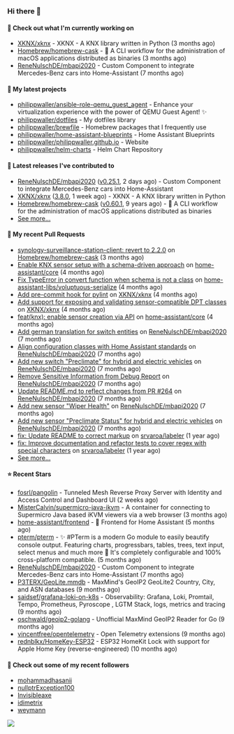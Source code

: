 ### Hi there 👋

#### 👷 Check out what I'm currently working on

- [XKNX/xknx](https://github.com/XKNX/xknx) - XKNX - A KNX library written in Python (3 months ago)
- [Homebrew/homebrew-cask](https://github.com/Homebrew/homebrew-cask) - 🍻 A CLI workflow for the administration of macOS applications distributed as binaries (3 months ago)
- [ReneNulschDE/mbapi2020](https://github.com/ReneNulschDE/mbapi2020) - Custom Component to integrate Mercedes-Benz cars into Home-Assistant (7 months ago)

#### 🌱 My latest projects

- [philippwaller/ansible-role-qemu_guest_agent](https://github.com/philippwaller/ansible-role-qemu_guest_agent) - Enhance your virtualization experience with the power of QEMU Guest Agent! ✨
- [philippwaller/dotfiles](https://github.com/philippwaller/dotfiles) - My dotfiles library
- [philippwaller/brewfile](https://github.com/philippwaller/brewfile) - Homebrew packages that I frequently use
- [philippwaller/home-assistant-blueprints](https://github.com/philippwaller/home-assistant-blueprints) - Home Assistant Blueprints
- [philippwaller/philippwaller.github.io](https://github.com/philippwaller/philippwaller.github.io) - Website
- [philippwaller/helm-charts](https://github.com/philippwaller/helm-charts) - Helm Chart Repository

#### 🔭 Latest releases I've contributed to

- [ReneNulschDE/mbapi2020](https://github.com/ReneNulschDE/mbapi2020) ([v0.25.1](https://github.com/ReneNulschDE/mbapi2020/releases/tag/v0.25.1), 2 days ago) - Custom Component to integrate Mercedes-Benz cars into Home-Assistant
- [XKNX/xknx](https://github.com/XKNX/xknx) ([3.8.0](https://github.com/XKNX/xknx/releases/tag/3.8.0), 1 week ago) - XKNX - A KNX library written in Python
- [Homebrew/homebrew-cask](https://github.com/Homebrew/homebrew-cask) ([v0.60.1](https://github.com/Homebrew/homebrew-cask/releases/tag/v0.60.1), 9 years ago) - 🍻 A CLI workflow for the administration of macOS applications distributed as binaries
- [See more...](https://github.com/philippwaller/philippwaller/blob/main/releases.md)

#### 🔨 My recent Pull Requests

- [synology-surveillance-station-client: revert to 2.2.0](https://github.com/Homebrew/homebrew-cask/pull/199678) on [Homebrew/homebrew-cask](https://github.com/Homebrew/homebrew-cask) (3 months ago)
- [Enable KNX sensor setup with a schema-driven approach](https://github.com/home-assistant/core/pull/136293) on [home-assistant/core](https://github.com/home-assistant/core) (4 months ago)
- [Fix TypeError in convert function when schema is not a class](https://github.com/home-assistant-libs/voluptuous-serialize/pull/140) on [home-assistant-libs/voluptuous-serialize](https://github.com/home-assistant-libs/voluptuous-serialize) (4 months ago)
- [Add pre-commit hook for pylint](https://github.com/XKNX/xknx/pull/1630) on [XKNX/xknx](https://github.com/XKNX/xknx) (4 months ago)
- [Add support for exposing and validating sensor-compatible DPT classes](https://github.com/XKNX/xknx/pull/1629) on [XKNX/xknx](https://github.com/XKNX/xknx) (4 months ago)
- [feat(knx): enable sensor creation via API](https://github.com/home-assistant/core/pull/133979) on [home-assistant/core](https://github.com/home-assistant/core) (4 months ago)
- [Add german translation for switch entities](https://github.com/ReneNulschDE/mbapi2020/pull/272) on [ReneNulschDE/mbapi2020](https://github.com/ReneNulschDE/mbapi2020) (7 months ago)
- [Align configuration classes with Home Assistant standards](https://github.com/ReneNulschDE/mbapi2020/pull/270) on [ReneNulschDE/mbapi2020](https://github.com/ReneNulschDE/mbapi2020) (7 months ago)
- [Add new switch &#34;Preclimate&#34; for hybrid and electric vehicles](https://github.com/ReneNulschDE/mbapi2020/pull/269) on [ReneNulschDE/mbapi2020](https://github.com/ReneNulschDE/mbapi2020) (7 months ago)
- [Remove Sensitive Information from Debug Report](https://github.com/ReneNulschDE/mbapi2020/pull/268) on [ReneNulschDE/mbapi2020](https://github.com/ReneNulschDE/mbapi2020) (7 months ago)
- [Update README.md to reflect changes from PR #264](https://github.com/ReneNulschDE/mbapi2020/pull/267) on [ReneNulschDE/mbapi2020](https://github.com/ReneNulschDE/mbapi2020) (7 months ago)
- [Add new sensor &#34;Wiper Health&#34;](https://github.com/ReneNulschDE/mbapi2020/pull/265) on [ReneNulschDE/mbapi2020](https://github.com/ReneNulschDE/mbapi2020) (7 months ago)
- [Add new sensor &#34;Preclimate Status&#34; for hybrid and electric vehicles](https://github.com/ReneNulschDE/mbapi2020/pull/264) on [ReneNulschDE/mbapi2020](https://github.com/ReneNulschDE/mbapi2020) (7 months ago)
- [fix: Update README to correct markup](https://github.com/srvaroa/labeler/pull/130) on [srvaroa/labeler](https://github.com/srvaroa/labeler) (1 year ago)
- [fix: Improve documentation and refactor tests to cover regex with special characters](https://github.com/srvaroa/labeler/pull/129) on [srvaroa/labeler](https://github.com/srvaroa/labeler) (1 year ago)
- [See more...](https://github.com/philippwaller/philippwaller/blob/main/pull-requests.md)

#### ⭐ Recent Stars

- [fosrl/pangolin](https://github.com/fosrl/pangolin) - Tunneled Mesh Reverse Proxy Server with Identity and Access Control and Dashboard UI (2 weeks ago)
- [MisterCalvin/supermicro-java-ikvm](https://github.com/MisterCalvin/supermicro-java-ikvm) - A container for connecting to Supermicro Java based iKVM viewers via a web browser (3 months ago)
- [home-assistant/frontend](https://github.com/home-assistant/frontend) - :lollipop: Frontend for Home Assistant (5 months ago)
- [pterm/pterm](https://github.com/pterm/pterm) - ✨ #PTerm is a modern Go module to easily beautify console output. Featuring charts, progressbars, tables, trees, text input, select menus and much more 🚀 It&#39;s completely configurable and 100% cross-platform compatible. (5 months ago)
- [ReneNulschDE/mbapi2020](https://github.com/ReneNulschDE/mbapi2020) - Custom Component to integrate Mercedes-Benz cars into Home-Assistant (7 months ago)
- [P3TERX/GeoLite.mmdb](https://github.com/P3TERX/GeoLite.mmdb) - MaxMind&#39;s GeoIP2 GeoLite2 Country, City, and ASN databases (9 months ago)
- [saidsef/grafana-loki-on-k8s](https://github.com/saidsef/grafana-loki-on-k8s) - Observability: Grafana, Loki, Promtail, Tempo, Prometheus, Pyroscope , LGTM Stack, logs, metrics and tracing (9 months ago)
- [oschwald/geoip2-golang](https://github.com/oschwald/geoip2-golang) - Unofficial MaxMind GeoIP2 Reader for Go (9 months ago)
- [vincentfree/opentelemetry](https://github.com/vincentfree/opentelemetry) - Open Telemetry extensions (9 months ago)
- [rednblkx/HomeKey-ESP32](https://github.com/rednblkx/HomeKey-ESP32) - ESP32 HomeKit Lock with support for Apple Home Key (reverse-engineered) (10 months ago)

#### 👯 Check out some of my recent followers

- [mohammadhasanii](https://github.com/mohammadhasanii)
- [nullptrException100](https://github.com/nullptrException100)
- [Invisibleaxe](https://github.com/Invisibleaxe)
- [idimetrix](https://github.com/idimetrix)
- [weymann](https://github.com/weymann)

![](https://hit.yhype.me/github/profile?user_id=1090452)

